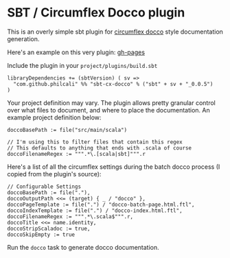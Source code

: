 # SBT / Circumflex Docco plugin

This is an overly simple sbt plugin for [circumflex docco] style documentation generation.

Here's an example on this very plugin: [gh-pages][gh-pages]

Include the plugin in your `project/plugins/build.sbt`

    libraryDependencies += (sbtVersion) ( sv =>
      "com.github.philcali" %% "sbt-cx-docco" % ("sbt" + sv + "_0.0.5")
    )

Your project definition may vary. The plugin allows pretty granular control over what
files to document, and where to place the documentation. An example project definition below:

    doccoBasePath := file("src/main/scala")

    // I'm using this to filter files that contain this regex
    // This defaults to anything that ends with .scala of course
    doccoFilenameRegex := """.*\.[scala|sbt]""".r

Here's a list of all the circumflex settings during the batch docco process 
(I copied from the plugin's source):

    // Configurable Settings
    doccoBasePath := file("."),
    doccoOutputPath <<= (target) { _ / "docco" },
    doccoPageTemplate := file(".") / "docco-batch-page.html.ftl",
    doccoIndexTemplate := file(".") / "docco-index.html.ftl",
    doccoFilenameRegex := """.*\.scala$""".r,
    doccoTitle <<= name.identity,  
    doccoStripScaladoc := true,
    doccoSkipEmpty := true


Run the `docco` task to generate docco documentation.

[gh-pages]: http://philcali.github.com/sbt-cx-docco/
[circumflex docco]: http://circumflex.ru/projects/docco/index.html
